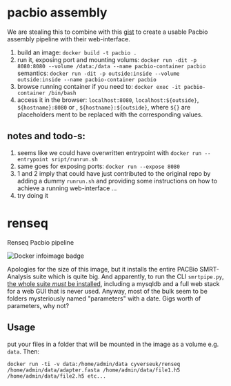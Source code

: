 # pacbio assembly

We are stealing this to combine with this [gist](https://gist.github.com/audy/26748bdf6f5e260dd6f6) to create a usable Pacbio assembly pipeline with their web-interface.

1. build an image:
`docker build -t pacbio .`
2. run it, exposing port and mounting volums:
`docker run -dit -p 8080:8080 --volume /data:/data --name pacbio-container pacbio`
semantics:
`docker run -dit -p outside:inside --volume outside:inside --name pacbio-container pacbio`
3. browse running container if you need to:
`docker exec -it pacbio-container /bin/bash`
4. access it in the browser:
`localhost:8080`, `localhost:${outside}`, `${hostname}:8080` or , `${hostname}:${outside}`, where `${}` are placeholders ment to be replaced with the corresponding values.

## notes and todo-s:

1. seems like we could have overwritten entrypoint with `docker run --entrypoint sript/runrun.sh`
2. same goes for exposing ports: `docker run --expose 8080`
3. 1 and 2 imply that could have just contributed to the original repo by adding a dummy `runrun.sh` and providing some instructions on how to achieve a running web-interface ...
4. try doing it



# renseq
Renseq Pacbio pipeline

![Docker infoimage badge](https://img.shields.io/badge/ImageInfo-_5.584_GB/_25_Layers_-blue.svg?style=flat-square)

Apologies for the size of this image, but it installs the entire PACBio SMRT-Analysis suite which is quite big. And apparently, to run the CLI `smrtpipe.py`, [the whole suite *must* be installed](https://github.com/PacificBiosciences/SMRT-Analysis/issues/256), including a mysqldb and a full web stack for a web GUI that is never used. Anyway, most of the bulk seem to be folders mysteriously named "parameters" with a date. Gigs worth of parameters, why not?

## Usage
put your files in a folder that will be mounted in the image as a volume e.g. `data`. Then:

`docker run -ti -v data:/home/admin/data cyverseuk/renseq /home/admin/data/adapter.fasta /home/admin/data/file1.h5 /home/admin/data/file2.h5 etc...`
